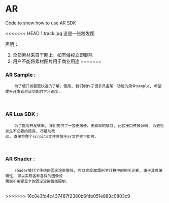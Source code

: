 # AR
Code to show how to use AR SDK

<<<<<<< HEAD
1.track.jpg    这是一张触发图


声明：
1. 全部素材来自于网上，如有侵权立即删除
2. 用户不能将素材图片用于商业用途
=======

### AR Sample :
```
    为了使开发者更快速的了解、使用, 我们制作了很多具备某一功能的简单sample, 希望提升开发者对该功能的学习速度.
```
</br>

### AR Lua SDK :
```
    为了提高开发效率, 我们提供了一套更简便、更直观的接口, 此套接口开放源码, 为避免发生不必要的错误, 尽量勿改
动, 直接将整个scrpits文件夹放于ar文件夹下即可.
```

</br>


### AR Shader :
```
    shader替代了传统的固定渲染管线, 可以实现3D图形学计算中的相关计算, 由于其可编辑性, 可以实现各种各样的图像效
果而不用受显卡的固定渲染管线限制.
```
</br>
>>>>>>> 16c0e3fd4c437487f2380b6fdb051e889c0803c9
